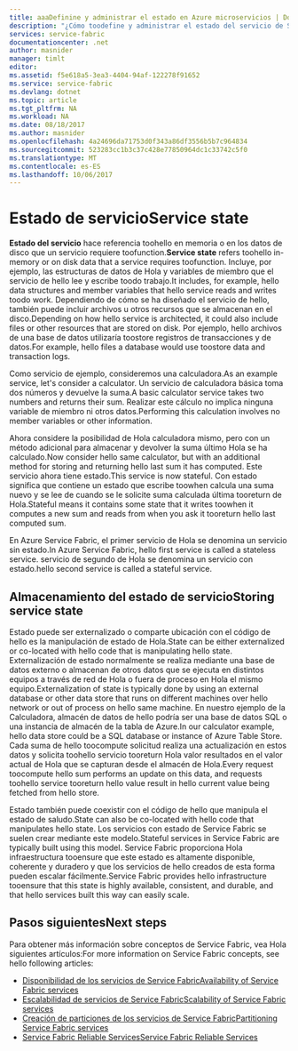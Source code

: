 ```yaml
---
title: aaaDefinine y administrar el estado en Azure microservicios | Documentos de Microsoft
description: "¿Cómo toodefine y administrar el estado del servicio de Service Fabric"
services: service-fabric
documentationcenter: .net
author: masnider
manager: timlt
editor: 
ms.assetid: f5e618a5-3ea3-4404-94af-122278f91652
ms.service: service-fabric
ms.devlang: dotnet
ms.topic: article
ms.tgt_pltfrm: NA
ms.workload: NA
ms.date: 08/18/2017
ms.author: masnider
ms.openlocfilehash: 4a24696da71753d0f343a86df3556b5b7c964834
ms.sourcegitcommit: 523283cc1b3c37c428e77850964dc1c33742c5f0
ms.translationtype: MT
ms.contentlocale: es-ES
ms.lasthandoff: 10/06/2017
---
```

# <a name="service-state"></a><span data-ttu-id="2dcd4-103">Estado de servicio</span><span class="sxs-lookup"><span data-stu-id="2dcd4-103">Service state</span></span>
<span data-ttu-id="2dcd4-104">**Estado del servicio** hace referencia toohello en memoria o en los datos de disco que un servicio requiere toofunction.</span><span class="sxs-lookup"><span data-stu-id="2dcd4-104">**Service state** refers toohello in-memory or on disk data that a service requires toofunction.</span></span> <span data-ttu-id="2dcd4-105">Incluye, por ejemplo, las estructuras de datos de Hola y variables de miembro que el servicio de hello lee y escribe toodo trabajo.</span><span class="sxs-lookup"><span data-stu-id="2dcd4-105">It includes, for example, hello data structures and member variables that hello service reads and writes toodo work.</span></span> <span data-ttu-id="2dcd4-106">Dependiendo de cómo se ha diseñado el servicio de hello, también puede incluir archivos u otros recursos que se almacenan en el disco.</span><span class="sxs-lookup"><span data-stu-id="2dcd4-106">Depending on how hello service is architected, it could also include files or other resources that are stored on disk.</span></span> <span data-ttu-id="2dcd4-107">Por ejemplo, hello archivos de una base de datos utilizaría toostore registros de transacciones y de datos.</span><span class="sxs-lookup"><span data-stu-id="2dcd4-107">For example, hello files a database would use toostore data and transaction logs.</span></span>

<span data-ttu-id="2dcd4-108">Como servicio de ejemplo, consideremos una calculadora.</span><span class="sxs-lookup"><span data-stu-id="2dcd4-108">As an example service, let's consider a calculator.</span></span> <span data-ttu-id="2dcd4-109">Un servicio de calculadora básica toma dos números y devuelve la suma.</span><span class="sxs-lookup"><span data-stu-id="2dcd4-109">A basic calculator service takes two numbers and returns their sum.</span></span> <span data-ttu-id="2dcd4-110">Realizar este cálculo no implica ninguna variable de miembro ni otros datos.</span><span class="sxs-lookup"><span data-stu-id="2dcd4-110">Performing this calculation involves no member variables or other information.</span></span>

<span data-ttu-id="2dcd4-111">Ahora considere la posibilidad de Hola calculadora mismo, pero con un método adicional para almacenar y devolver la suma último Hola se ha calculado.</span><span class="sxs-lookup"><span data-stu-id="2dcd4-111">Now consider hello same calculator, but with an additional method for storing and returning hello last sum it has computed.</span></span> <span data-ttu-id="2dcd4-112">Este servicio ahora tiene estado.</span><span class="sxs-lookup"><span data-stu-id="2dcd4-112">This service is now stateful.</span></span> <span data-ttu-id="2dcd4-113">Con estado significa que contiene un estado que escribe toowhen calcula una suma nuevo y se lee de cuando se le solicite suma calculada última tooreturn de Hola.</span><span class="sxs-lookup"><span data-stu-id="2dcd4-113">Stateful means it contains some state that it writes toowhen it computes a new sum and reads from when you ask it tooreturn hello last computed sum.</span></span>

<span data-ttu-id="2dcd4-114">En Azure Service Fabric, el primer servicio de Hola se denomina un servicio sin estado.</span><span class="sxs-lookup"><span data-stu-id="2dcd4-114">In Azure Service Fabric, hello first service is called a stateless service.</span></span> <span data-ttu-id="2dcd4-115">servicio de segundo de Hola se denomina un servicio con estado.</span><span class="sxs-lookup"><span data-stu-id="2dcd4-115">hello second service is called a stateful service.</span></span>

## <a name="storing-service-state"></a><span data-ttu-id="2dcd4-116">Almacenamiento del estado de servicio</span><span class="sxs-lookup"><span data-stu-id="2dcd4-116">Storing service state</span></span>
<span data-ttu-id="2dcd4-117">Estado puede ser externalizado o comparte ubicación con el código de hello es la manipulación de estado de Hola.</span><span class="sxs-lookup"><span data-stu-id="2dcd4-117">State can be either externalized or co-located with hello code that is manipulating hello state.</span></span> <span data-ttu-id="2dcd4-118">Externalización de estado normalmente se realiza mediante una base de datos externo o almacenan de otros datos que se ejecuta en distintos equipos a través de red de Hola o fuera de proceso en Hola el mismo equipo.</span><span class="sxs-lookup"><span data-stu-id="2dcd4-118">Externalization of state is typically done by using an external database or other data store that runs on different machines over hello network or out of process on hello same machine.</span></span> <span data-ttu-id="2dcd4-119">En nuestro ejemplo de la Calculadora, almacén de datos de hello podría ser una base de datos SQL o una instancia de almacén de la tabla de Azure.</span><span class="sxs-lookup"><span data-stu-id="2dcd4-119">In our calculator example, hello data store could be a SQL database or instance of Azure Table Store.</span></span> <span data-ttu-id="2dcd4-120">Cada suma de hello toocompute solicitud realiza una actualización en estos datos y solicita toohello servicio tooreturn Hola valor resultados en el valor actual de Hola que se capturan desde el almacén de Hola.</span><span class="sxs-lookup"><span data-stu-id="2dcd4-120">Every request toocompute hello sum performs an update on this data, and requests toohello service tooreturn hello value result in hello current value being fetched from hello store.</span></span> 

<span data-ttu-id="2dcd4-121">Estado también puede coexistir con el código de hello que manipula el estado de saludo.</span><span class="sxs-lookup"><span data-stu-id="2dcd4-121">State can also be co-located with hello code that manipulates hello state.</span></span> <span data-ttu-id="2dcd4-122">Los servicios con estado de Service Fabric se suelen crear mediante este modelo.</span><span class="sxs-lookup"><span data-stu-id="2dcd4-122">Stateful services in Service Fabric are typically built using this model.</span></span> <span data-ttu-id="2dcd4-123">Service Fabric proporciona Hola infraestructura tooensure que este estado es altamente disponible, coherente y duradero y que los servicios de hello creados de esta forma pueden escalar fácilmente.</span><span class="sxs-lookup"><span data-stu-id="2dcd4-123">Service Fabric provides hello infrastructure tooensure that this state is highly available, consistent, and durable, and that hello services built this way can easily scale.</span></span>

## <a name="next-steps"></a><span data-ttu-id="2dcd4-124">Pasos siguientes</span><span class="sxs-lookup"><span data-stu-id="2dcd4-124">Next steps</span></span>
<span data-ttu-id="2dcd4-125">Para obtener más información sobre conceptos de Service Fabric, vea Hola siguientes artículos:</span><span class="sxs-lookup"><span data-stu-id="2dcd4-125">For more information on Service Fabric concepts, see hello following articles:</span></span>

* [<span data-ttu-id="2dcd4-126">Disponibilidad de los servicios de Service Fabric</span><span class="sxs-lookup"><span data-stu-id="2dcd4-126">Availability of Service Fabric services</span></span>](service-fabric-availability-services.md)
* [<span data-ttu-id="2dcd4-127">Escalabilidad de servicios de Service Fabric</span><span class="sxs-lookup"><span data-stu-id="2dcd4-127">Scalability of Service Fabric services</span></span>](service-fabric-concepts-scalability.md)
* [<span data-ttu-id="2dcd4-128">Creación de particiones de los servicios de Service Fabric</span><span class="sxs-lookup"><span data-stu-id="2dcd4-128">Partitioning Service Fabric services</span></span>](service-fabric-concepts-partitioning.md)
* [<span data-ttu-id="2dcd4-129">Service Fabric Reliable Services</span><span class="sxs-lookup"><span data-stu-id="2dcd4-129">Service Fabric Reliable Services</span></span>](service-fabric-reliable-services-introduction.md)
